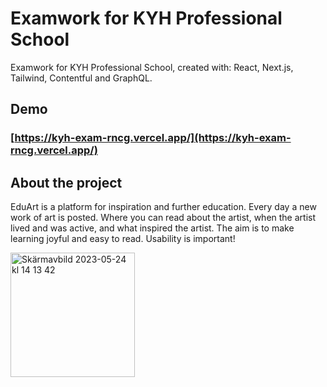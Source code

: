 # Examwork for KYH Professional School

Examwork for KYH Professional School, created with: React, Next.js, Tailwind, Contentful and GraphQL.

## Demo

### [https://kyh-exam-rncg.vercel.app/](https://kyh-exam-rncg.vercel.app/)

## About the project

EduArt is a platform for inspiration and further education. Every day a new work of art is posted.
Where you can read about the artist, when the artist lived and was active, and what inspired the artist. 
The aim is to make learning joyful and easy to read. Usability is important! 


<img width="199" alt="Skärmavbild 2023-05-24 kl  14 13 42" src="https://github.com/NikeSpengler/kyh-exam-rncg/assets/32640656/bcd18d51-1627-4705-b584-4988c1db518d">
